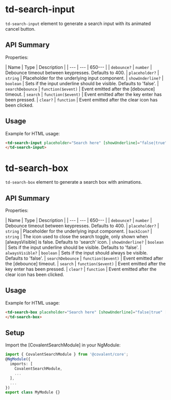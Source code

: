 # td-search-input

`td-search-input` element to generate a search input with its animated cancel button.

## API Summary

Properties:

| Name | Type | Description |
| --- | --- | 650--- |
| `debounce?` | `number` | Debounce timeout between keypresses. Defaults to 400.
| `placeholder?` | `string` | Placeholder for the underlying input component.
| `showUnderline?` | `boolean` | Sets if the input underline should be visible. Defaults to 'false'.
| `searchDebounce` | `function($event)` | Event emitted after the [debounce] timeout.
| `search` | `function($event)` | Event emitted after the key enter has been pressed.
| `clear?` | `function` | Event emitted after the clear icon has been clicked.

## Usage

Example for HTML usage:

 ```html
<td-search-input placeholder="Search here" [showUnderline]="false|true" [debounce]="500" (searchDebounce)="searchInputTerm = $event" (search)="searchInputTerm = $event" (clear)="searchInputTerm = ''">
</td-search-input>
 ```

# td-search-box

`td-search-box` element to generate a search box with animations.

## API Summary

Properties:

| Name | Type | Description |
| --- | --- | 650--- |
| `debounce?` | `number` | Debounce timeout between keypresses. Defaults to 400.
| `placeholder?` | `string` | Placeholder for the underlying input component.
| `backIcon?` | `string` | The icon used to close the search toggle, only shown when [alwaysVisible] is false. Defaults to 'search' icon.
| `showUnderline?` | `boolean` | Sets if the input underline should be visible. Defaults to 'false'.
| `alwaysVisible?` | `boolean` | Sets if the input should always be visible. Defaults to 'false'.
| `searchDebounce` | `function($event)` | Event emitted after the [debounce] timeout.
| `search` | `function($event)` | Event emitted after the key enter has been pressed.
| `clear?` | `function` | Event emitted after the clear icon has been clicked.

## Usage

Example for HTML usage:

 ```html
<td-search-box placeholder="Search here" [showUnderline]="false|true" [debounce]="500" [alwaysVisible]="false|true" (searchDebounce)="searchInputTerm = $event" (search)="searchInputTerm = $event" (clear)="searchInputTerm = ''">
</td-search-box>
 ```

## Setup

Import the [CovalentSearchModule] in your NgModule:

```typescript
import { CovalentSearchModule } from '@covalent/core';
@NgModule({
  imports: [
    CovalentSearchModule,
    ...
  ],
  ...
})
export class MyModule {}
```
